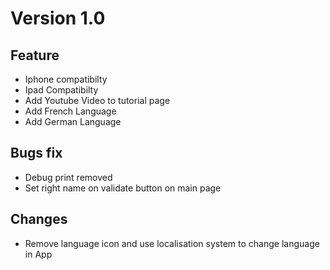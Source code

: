 

# Version 1.0
## Feature

- Iphone compatibilty
- Ipad Compatibilty 
- Add Youtube Video to tutorial page
- Add French Language
- Add German Language

## Bugs fix

- Debug print removed
- Set right name on validate button on main page

## Changes

- Remove language icon and use localisation system to change language in App

